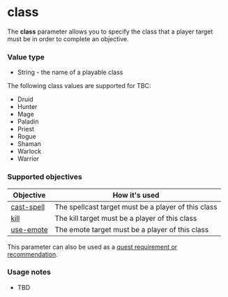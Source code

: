 # class

The **class** parameter allows you to specify the class that a player target must be in order to complete an objective.

### Value type

* String - the name of a playable class

The following class values are supported for TBC:

* Druid
* Hunter
* Mage
* Paladin
* Priest
* Rogue
* Shaman
* Warlock
* Warrior

### Supported objectives

| Objective | How it's used |
|---|---|
| [cast-spell](../objectives/cast-spell.md) | The spellcast target must be a player of this class |
| [kill](../objectives/kill.md) | The kill target must be a player of this class |
| [use-emote](../objectives/use-emote.md) | The emote target must be a player of this class |

This parameter can also be used as a [quest requirement or recommendation](../guides/requirements.md).

### Usage notes

* TBD